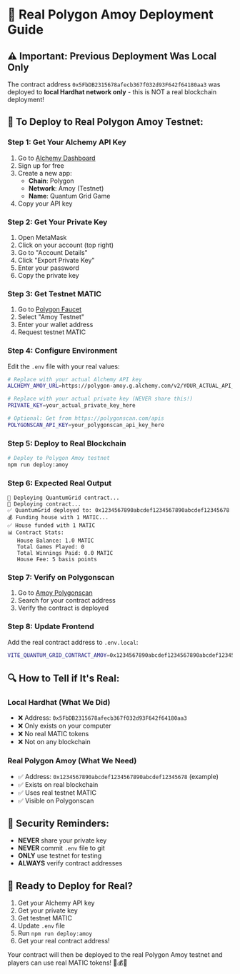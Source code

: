 # 🚀 Real Polygon Amoy Deployment Guide

## ⚠️ **Important: Previous Deployment Was Local Only**

The contract address `0x5FbDB2315678afecb367f032d93F642f64180aa3` was deployed to **local Hardhat network only** - this is NOT a real blockchain deployment!

## 🎯 **To Deploy to Real Polygon Amoy Testnet:**

### **Step 1: Get Your Alchemy API Key**
1. Go to [Alchemy Dashboard](https://dashboard.alchemy.com/)
2. Sign up for free
3. Create a new app:
   - **Chain**: Polygon
   - **Network**: Amoy (Testnet)
   - **Name**: Quantum Grid Game
4. Copy your API key

### **Step 2: Get Your Private Key**
1. Open MetaMask
2. Click on your account (top right)
3. Go to "Account Details"
4. Click "Export Private Key"
5. Enter your password
6. Copy the private key

### **Step 3: Get Testnet MATIC**
1. Go to [Polygon Faucet](https://faucet.polygon.technology/)
2. Select "Amoy Testnet"
3. Enter your wallet address
4. Request testnet MATIC

### **Step 4: Configure Environment**
Edit the `.env` file with your real values:

```bash
# Replace with your actual Alchemy API key
ALCHEMY_AMOY_URL=https://polygon-amoy.g.alchemy.com/v2/YOUR_ACTUAL_API_KEY

# Replace with your actual private key (NEVER share this!)
PRIVATE_KEY=your_actual_private_key_here

# Optional: Get from https://polygonscan.com/apis
POLYGONSCAN_API_KEY=your_polygonscan_api_key_here
```

### **Step 5: Deploy to Real Blockchain**
```bash
# Deploy to Polygon Amoy testnet
npm run deploy:amoy
```

### **Step 6: Expected Real Output**
```
🚀 Deploying QuantumGrid contract...
📝 Deploying contract...
✅ QuantumGrid deployed to: 0x1234567890abcdef1234567890abcdef12345678
💰 Funding house with 1 MATIC...
✅ House funded with 1 MATIC
📊 Contract Stats:
   House Balance: 1.0 MATIC
   Total Games Played: 0
   Total Winnings Paid: 0.0 MATIC
   House Fee: 5 basis points
```

### **Step 7: Verify on Polygonscan**
1. Go to [Amoy Polygonscan](https://amoy.polygonscan.com/)
2. Search for your contract address
3. Verify the contract is deployed

### **Step 8: Update Frontend**
Add the real contract address to `.env.local`:
```bash
VITE_QUANTUM_GRID_CONTRACT_AMOY=0x1234567890abcdef1234567890abcdef12345678
```

## 🔍 **How to Tell if It's Real:**

### **Local Hardhat (What We Did)**
- ❌ Address: `0x5FbDB2315678afecb367f032d93F642f64180aa3`
- ❌ Only exists on your computer
- ❌ No real MATIC tokens
- ❌ Not on any blockchain

### **Real Polygon Amoy (What We Need)**
- ✅ Address: `0x1234567890abcdef1234567890abcdef12345678` (example)
- ✅ Exists on real blockchain
- ✅ Uses real testnet MATIC
- ✅ Visible on Polygonscan

## 🚨 **Security Reminders:**

- **NEVER** share your private key
- **NEVER** commit `.env` file to git
- **ONLY** use testnet for testing
- **ALWAYS** verify contract addresses

## 🎯 **Ready to Deploy for Real?**

1. Get your Alchemy API key
2. Get your private key
3. Get testnet MATIC
4. Update `.env` file
5. Run `npm run deploy:amoy`
6. Get your real contract address!

Your contract will then be deployed to the real Polygon Amoy testnet and players can use real MATIC tokens! 🌌💰✨
